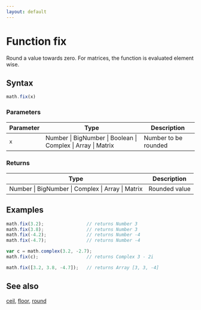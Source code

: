 ```yaml
---
layout: default
---
```


<h1 id="function-fix">Function fix</h1>

Round a value towards zero.
For matrices, the function is evaluated element wise.


<h2 id="syntax">Syntax</h2>

```js
math.fix(x)
```

<h3 id="parameters">Parameters</h3>

Parameter | Type | Description
--------- | ---- | -----------
`x` | Number &#124; BigNumber &#124; Boolean &#124; Complex &#124; Array &#124; Matrix | Number to be rounded

<h3 id="returns">Returns</h3>

Type | Description
---- | -----------
Number &#124; BigNumber &#124; Complex &#124; Array &#124; Matrix | Rounded value


<h2 id="examples">Examples</h2>

```js
math.fix(3.2);                // returns Number 3
math.fix(3.8);                // returns Number 3
math.fix(-4.2);               // returns Number -4
math.fix(-4.7);               // returns Number -4

var c = math.complex(3.2, -2.7);
math.fix(c);                  // returns Complex 3 - 2i

math.fix([3.2, 3.8, -4.7]);   // returns Array [3, 3, -4]
```


<h2 id="see-also">See also</h2>

[ceil](ceil.html),
[floor](floor.html),
[round](round.html)


<!-- Note: This file is automatically generated from source code comments. Changes made in this file will be overridden. -->
